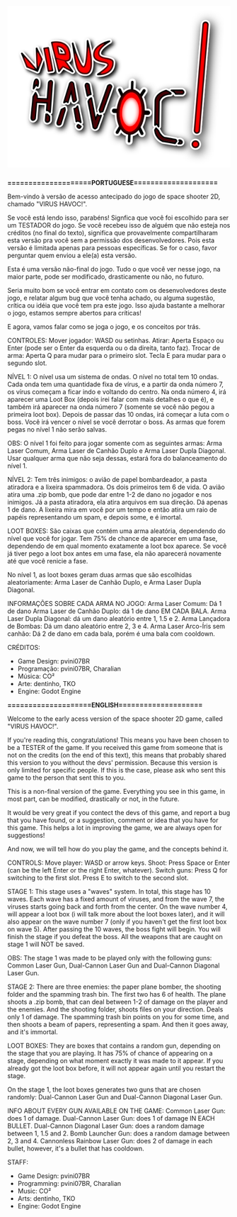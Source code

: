 # ![logo](https://github.com/pvini07BR/virus-havoc/blob/main/src/assets/images/newFreakingLogo.png)

**====================PORTUGUESE====================**

Bem-vindo à versão de acesso antecipado do jogo de space shooter 2D, chamado "VIRUS HAVOC!".

Se você está lendo isso, parabéns! Signfica que você foi escolhido para ser um TESTADOR do jogo.
Se você recebeu isso de alguém que não esteja nos créditos (no final do texto), significa que provavelmente compartilharam esta versão pra você sem a permissão dos desenvolvedores. Pois esta versão é limitada apenas para pessoas específicas. Se for o caso, favor perguntar quem enviou a ele(a) esta versão.

Esta é uma versão não-final do jogo. Tudo o que você ver nesse jogo, na maior parte, pode ser modificado, drasticamente ou não, no futuro.

Seria muito bom se você entrar em contato com os desenvolvedores deste jogo, e relatar algum bug que você tenha achado, ou alguma sugestão, crítica ou idéia que você tem pra este jogo. Isso ajuda bastante a melhorar o jogo, estamos sempre abertos para críticas!

E agora, vamos falar como se joga o jogo, e os conceitos por trás.

CONTROLES:
Mover jogador: WASD ou setinhas.
Atirar: Aperta Espaço ou Enter (pode ser o Enter da esquerda ou o da direita, tanto faz).
Trocar de arma: Aperta Q para mudar para o primeiro slot. Tecla E para mudar para o segundo slot.

NÍVEL 1:
O nível usa um sistema de ondas. O nível no total tem 10 ondas. Cada onda tem uma quantidade fixa de vírus, e a partir da onda número 7, os vírus começam a ficar indo e voltando do centro.
Na onda número 4, irá aparecer uma Loot Box (depois irei falar com mais detalhes o que é), e também irá aparecer na onda número 7 (somente se você não pegou a primeira loot box). Depois de passar das 10 ondas, irá começar a luta com o boss. Você irá vencer o nível se você derrotar o boss. As armas que forem pegas no nível 1 não serão salvas.

OBS: O nível 1 foi feito para jogar somente com as seguintes armas: Arma Laser Comum, Arma Laser de Canhão Duplo e Arma Laser Dupla Diagonal. Usar qualquer arma que não seja dessas, estará fora do balanceamento do nível 1.

NÍVEL 2:
Tem três inimigos: o avião de papel bombardeador, a pasta atiradora e a lixeira spammadora. Os dois primeiros tem 6 de vida. O avião atira uma .zip bomb, que pode dar entre 1-2 de dano no jogador e nos inimigos. Já a pasta atiradora, ela atira arquivos em sua direção. Dá apenas 1 de dano. A lixeira mira em você por um tempo e então atira um raio de papéis representando um spam, e depois some, e é imortal.

LOOT BOXES:
São caixas que contém uma arma aleatória, dependendo do nível que você for jogar. Tem 75% de chance de aparecer em uma fase, dependendo de em qual momento exatamente a loot box aparece. Se você já tiver pego a loot box antes em uma fase, ela não aparecerá novamente até que você renicie a fase.

No nível 1, as loot boxes geram duas armas que são escolhidas aleatoriamente: Arma Laser de Canhão Duplo, e Arma Laser Dupla Diagonal.

INFORMAÇÕES SOBRE CADA ARMA NO JOGO:
Arma Laser Comum: Dá 1 de dano
Arma Laser de Canhão Duplo: dá 1 de dano EM CADA BALA.
Arma Laser Dupla Diagonal: dá um dano aleatório entre 1, 1.5 e 2.
Arma Lançadora de Bombas: Dá um dano aleatório entre 2, 3 e 4.
Arma Laser Arco-Íris sem canhão: Dá 2 de dano em cada bala, porém é uma bala com cooldown.

CRÉDITOS:
- Game Design: pvini07BR
- Programação: pvini07BR, Charalian
- Música: CO²
- Arte: dentinho, TKO
- Engine: Godot Engine

**====================ENGLISH====================**

Welcome to the early acess version of the space shooter 2D game, called "VIRUS HAVOC!".

If you're reading this, congratulations! This means you have been chosen to be a TESTER of the game. If you received this game from someone that is not on the credits (on the end of this text), this means that probably shared this version to you without the devs' permission. Because this version is only limited for specific people. If this is the case, please ask who sent this game to the person that sent this to you.

This is a non-final version of the game. Everything you see in this game, in most part, can be modified, drastically or not, in the future.

It would be very great if you contect the devs of this game, and report a bug that you have found, or a suggestion, comment or idea that you have for this game. This helps a lot in improving the game, we are always open for suggestions!

And now, we will tell how do you play the game, and the concepts behind it.

CONTROLS:
Move player: WASD or arrow keys.
Shoot: Press Space or Enter (can be the left Enter or the right Enter, whatever).
Switch guns: Press Q for switching to the first slot. Press E to switch to the second slot.

STAGE 1:
This stage uses a "waves" system. In total, this stage has 10 waves. Each wave has a fixed amount of viruses, and from the wave 7, the viruses starts going back and forth from the center. On the wave number 4, will appear a loot box (i will talk more about the loot boxes later), and it will also appear on the wave number 7 (only if you haven't get the first loot box on wave 5). After passing the 10 waves, the boss fight will begin. You will finish the stage if you defeat the boss. All the weapons that are caught on stage 1 will NOT be saved.

OBS: The stage 1 was made to be played only with the following guns: Common Laser Gun, Dual-Cannon Laser Gun and Dual-Cannon Diagonal Laser Gun.

STAGE 2:
There are three enemies: the paper plane bomber, the shooting folder and the spamming trash bin. The first two has 6 of health. The plane shoots a .zip bomb, that can deal between 1-2 of damage on the player and the enemies. And the shooting folder, shoots files on your direction. Deals only 1 of damage. The spamming trash bin points on you for some time, and then shoots a beam of papers, representing a spam. And then it goes away, and it's immortal.

LOOT BOXES:
They are boxes that contains a random gun, depending on the stage that you are playing. It has 75% of chance of appearing on a stage, depending on what moment exactly it was made to it appear. If you already got the loot box before, it will not appear again until you restart the stage.

On the stage 1, the loot boxes generates two guns that are chosen randomly: Dual-Cannon Laser Gun and Dual-Cannon Diagonal Laser Gun.

INFO ABOUT EVERY GUN AVAILABLE ON THE GAME:
Common Laser Gun: does 1 of damage.
Dual-Cannon Laser Gun: does 1 of damage IN EACH BULLET.
Dual-Cannon Diagonal Laser Gun: does a random damage between 1, 1.5 and 2.
Bomb Launcher Gun: does a random damage between 2, 3 and 4.
Cannonless Rainbow Laser Gun: does 2 of damage in each bullet, however, it's a bullet that has cooldown.

STAFF:
- Game Design: pvini07BR
- Programming: pvini07BR, Charalian
- Music: CO²
- Arts: dentinho, TKO
- Engine: Godot Engine
